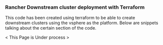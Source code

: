 ### Rancher Downstream cluster deployment with Terraform

This code has been created using terraform to be able to create downstream clusters using the vsphere as the platform. 
Below are snippets talking about the certain section of the code. 

< This Page is Under process >
